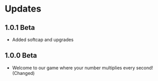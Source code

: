 # Updates
## 1.0.1 Beta
- Added softcap and upgrades
## 1.0.0 Beta
- Welcome to our game where your number multiplies every second! (Changed)
